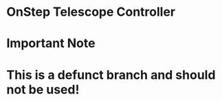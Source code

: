 OnStep Telescope Controller
===========================
# Important Note

# This is a defunct branch and should not be used!
